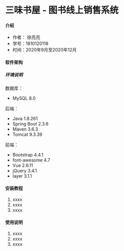 # 三味书屋 - 图书线上销售系统

#### 介绍

* 作者： 徐亮亮
* 学号：1810120118
* 时间：2020年9月至2020年12月

#### 软件架构

##### 环境说明

数据库：
* MySQL 8.0

后端：
* Java 1.8.261
* Spring Boot 2.3.6
* Maven 3.6.3
* Tomcat 9.3.39

前端：
* Bootstrap 4.4.1
* font-awesome 4.7
* Vue 2.6.11
* jQuery 3.4.1
* layer 3.1.1

#### 安装教程

1.  xxxx
2.  xxxx
3.  xxxx

#### 使用说明

1.  xxxx
2.  xxxx
3.  xxxx

